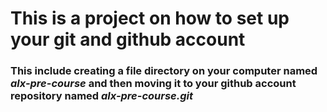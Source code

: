 # This is a project on how to set up your git and github account
### This include creating a file directory on your computer named *alx-pre-course* and then moving it to your github account repository named *alx-pre-course.git*